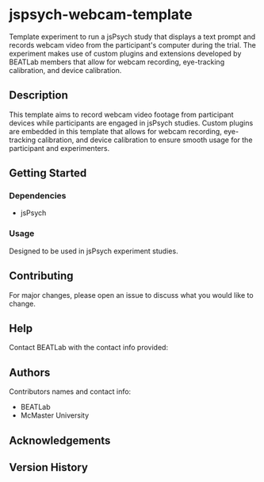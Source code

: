 # jspsych-webcam-template

Template experiment to run a jsPsych study that displays a text prompt and records webcam video from the participant's computer during the trial.
The experiment makes use of custom plugins and extensions developed by BEATLab members that allow for webcam recording, eye-tracking calibration, and device calibration.

## Description

This template aims to record webcam video footage from participant devices while participants are engaged in jsPsych studies. Custom plugins are embedded in this template that allows for webcam recording, eye-tracking calibration, and device calibration to ensure smooth usage for the participant and experimenters. 

## Getting Started

### Dependencies

* jsPsych

### Usage

Designed to be used in jsPsych experiment studies.

## Contributing

For major changes, please open an issue to discuss what you would like to change.

## Help

Contact BEATLab with the contact info provided: 

## Authors

Contributors names and contact info:
* BEATLab
* McMaster University

## Acknowledgements

## Version History
